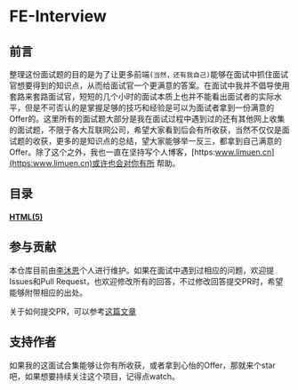 # FE-Interview

## 前言
整理这份面试题的目的是为了让更多前端`(当然，还有我自己)`能够在面试中抓住面试官想要得到的知识点，从而给面试官一个更满意的答案。在面试中我并不倡导使用套路来套路面试官，短短的几个小时的面试本质上也并不能看出面试者的实际水平，但是不可否认的是掌握足够的技巧和经验是可以为面试者拿到一份满意的Offer的。这里所有的面试题大部分是我在面试过程中遇到过的还有其他网上收集的面试题，不限于各大互联网公司，希望大家看到后会有所收获，当然不仅仅是面试题的收获，更多的是知识点的总结，望大家能够举一反三，都拿到自己满意的Offer。除了这个之外，我也一直在坚持写个人博客，[https:www.limuen.cn](https:www.limuen.cn)或许也会对你有所
帮助。

## 目录
#### [HTML(5)](docs/HTML.md)





## 参与贡献
本仓库目前由[李沐恩](https://github.com/limuen)个人进行维护。如果在面试中遇到过相应的问题，欢迎提Issues和Pull Request，也欢迎修改所有的回答，不过修改回答提交PR时，希望能够附带相应的出处。

关于如何提交PR，可以参考[这篇文章](http://blog.csdn.net/qq_33429968/article/details/62219783)


## 支持作者
如果我的这面试合集能够让你有所收获，或者拿到心怡的Offer，那就来个star吧，如果想要持续关注这个项目，记得点watch。